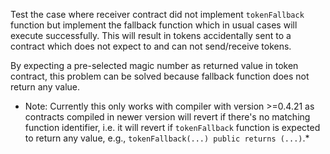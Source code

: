 Test the case where receiver contract did not implement `tokenFallback` function but implement the fallback function which in usual cases will execute successfully. This will result in tokens accidentally sent to a contract which does not expect to and can not send/receive tokens.

By expecting a pre-selected magic number as returned value in token contract, this problem can be solved because fallback function does not return any value.

* Note: Currently this only works with compiler with version >=0.4.21 as contracts compiled in newer version will revert if there's no matching function identifier, i.e. it will revert if `tokenFallback` function is expected to return any value, e.g., `tokenFallback(...) public returns (...)`.*
